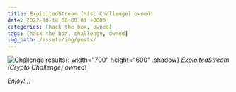 ```yaml
---
title: ExploitedStream (Misc Challenge) owned!
date: 2022-10-14 00:00:01 +0000
categories: [hack the box, owned]
tags: [hack the box, challenge, owned]
img_path: /assets/img/posts/
---
```


![Challenge results](owned-exploitedstream.png){: width="700" height="600" .shadow}
_ExploitedStream (Crypto Challenge) owned!_

_Enjoy! ;)_
